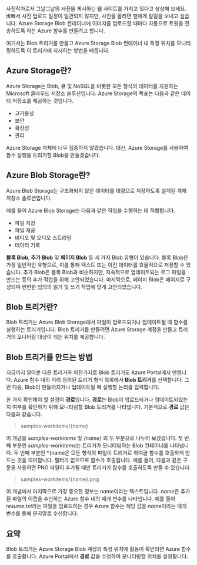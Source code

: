사진작가로서 그날그날의 사진을 게시하는 웹 사이트를 가지고 있다고 상상해 보세요. 바빠서 사진 업로드 일정이 일관되지 않지만, 사진을 올리면 팬에게 알림을 보내고 싶습니다. Azure Storage Blob 컨테이너에 이미지를 업로드할 때마다 자동으로 트윗을 전송하도록 하는 Azure 함수를 만들려고 합니다.

여기서는 Blob 트리거를 만들고 Azure Storage Blob 컨테이너 내 특정 위치를 모니터링하도록 이 트리거에 지시하는 방법을 배웁니다.

## <a name="what-is-azure-storage"></a>Azure Storage란?

Azure Storage는 Blob, 큐 및 NoSQL을 비롯한 모든 형식의 데이터를 지원하는 Microsoft 클라우드 저장소 솔루션입니다. Azure Storage의 목표는 다음과 같은 데이터 저장소를 제공하는 것입니다.

- 고가용성
- 보안
- 확장성
- 관리

Azure Storage 자체에 너무 집중하지 않겠습니다. 대신, Azure Storage를 사용하여 함수 실행을 트리거할 Blob을 만들겠습니다.

## <a name="what-is-azure-blob-storage"></a>Azure Blob Storage란?

Azure Blob Storage는 구조화되지 않은 데이터를 대량으로 저장하도록 설계된 개체 저장소 솔루션입니다. 

예를 들어 Azure Blob Storage는 다음과 같은 작업을 수행하는 데 적합합니다.

- 파일 저장
- 파일 제공
- 비디오 및 오디오 스트리밍
- 데이터 기록

**블록 Blob**, **추가 Blob** 및 **페이지 Blob** 등 세 가지 Blob 유형이 있습니다. 블록 Blob은 가장 일반적인 유형으로, 이를 통해 텍스트 또는 이진 데이터를 효율적으로 저장할 수 있습니다. 추가 Blob은 블록 Blob과 비슷하지만, 지속적으로 업데이트되는 로그 파일을 만드는 등의 추가 작업을 위해 고안되었습니다. 마지막으로, 페이지 Blob은 페이지로 구성되며 빈번한 임의의 읽기 및 쓰기 작업에 맞게 고안되었습니다.

## <a name="what-is-a-blob-trigger"></a>Blob 트리거란?

Blob 트리거는 Azure Blob Storage에서 파일이 업로드되거나 업데이트될 때 함수를 실행하는 트리거입니다. Blob 트리거를 만들려면 Azure Storage 계정을 만들고 트리거의 모니터링 대상이 되는 위치를 제공합니다.

## <a name="how-to-create-a-blob-trigger"></a>Blob 트리거를 만드는 방법

지금까지 알아본 다른 트리거와 마찬가지로 Blob 트리거도 Azure Portal에서 만듭니다. Azure 함수 내의 미리 정의된 트리거 형식 목록에서 **Blob 트리거**를 선택합니다. 그런 다음, Blob이 만들어지거나 업데이트될 때 실행할 논리를 입력합니다.

한 가지 확인해야 할 설정이 **경로**입니다. **경로**는 Blob이 업로드되거나 업데이트되었는지 여부를 확인하기 위해 모니터링할 Blob 트리거를 나타냅니다. 기본적으로 **경로** 값은 다음과 같습니다. 

> samples-workitems/{name}

이 개념을 *samples-workitems* 및 *{name}* 의 두 부분으로 나누어 보겠습니다. 첫 번째 부분인 *samples-workitems*는 트리거가 모니터링하는 Blob 컨테이너를 나타냅니다. 두 번째 부분인 *{name은 모든 형식의 파일이 트리거로 하여금 함수를 호출하게 만드는 것을 의미합니다. 필터가 없으므로 함수가 호출됩니다. 예를 들어, 다음과 같은 구문을 사용하면 PNG 파일이 추가될 때만 트리거가 함수를 호출하도록 만들 수 있습니다.

> samples-workitems/{name}.png

이 개념에서 마지막으로 가장 중요한 정보는 *name*이라는 텍스트입니다. *name*은 추가된 파일의 이름을 수신하는 Azure 함수 내의 매개 변수를 나타냅니다. 예를 들어 *resume.txt*라는 파일을 업로드하는 경우 Azure 함수는 해당 값을 *name*이라는 매개 변수를 통해 문자열로 수신합니다.

## <a name="summary"></a>요약

Blob 트리거는 Azure Storage Blob 계정의 특정 위치에 활동이 확인되면 Azure 함수를 호출합니다. Azure Portal에서 **경로** 값을 수정하여 모니터링할 위치를 설정합니다.
